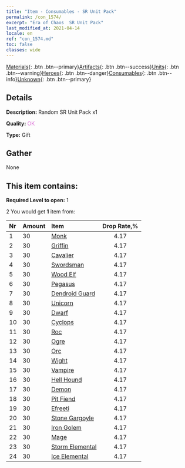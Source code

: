 ```yaml
---
title: "Item - Consumables - SR Unit Pack"
permalink: /con_1574/
excerpt: "Era of Chaos  SR Unit Pack"
last_modified_at: 2021-04-14
locale: en
ref: "con_1574.md"
toc: false
classes: wide
---
```

 [Materials](/Items/){: .btn .btn--primary}[Artifacts](/Items/Artifacts/){: .btn .btn--success}[Units](/Items/Units/){: .btn .btn--warning}[Heroes](/Items/Heroes/){: .btn .btn--danger}[Consumables](/Items/Consumables/){: .btn .btn--info}[Unknown](/Items/Unknown/){: .btn .btn--primary}

## Details
 **Description:** Random SR Unit Pack x1

 **Quality:** <span style="color: #DA70D6">OK</span>

 **Type:** Gift

## Gather

  None

## This item contains:

 **Required Level to open:** 1

 2 You would get **1** item  from:

  | Nr | Amount |     Item    | Drop Rate,% |
  |:---|:-------|:------------|:---------:|
  | 1 | 30 | [Monk](/Items/unt_194/) | 4.17 | 
  | 2 | 30 | [Griffin](/Items/unt_192/) | 4.17 | 
  | 3 | 30 | [Cavalier ](/Items/unt_195/) | 4.17 | 
  | 4 | 30 | [Swordsman](/Items/unt_193/) | 4.17 | 
  | 5 | 30 | [Wood Elf](/Items/unt_201/) | 4.17 | 
  | 6 | 30 | [Pegasus](/Items/unt_202/) | 4.17 | 
  | 7 | 30 | [Dendroid Guard](/Items/unt_203/) | 4.17 | 
  | 8 | 30 | [Unicorn](/Items/unt_204/) | 4.17 | 
  | 9 | 30 | [Dwarf](/Items/unt_200/) | 4.17 | 
  | 10 | 30 | [Cyclops](/Items/unt_222/) | 4.17 | 
  | 11 | 30 | [Roc](/Items/unt_221/) | 4.17 | 
  | 12 | 30 | [Ogre](/Items/unt_220/) | 4.17 | 
  | 13 | 30 | [Orc](/Items/unt_219/) | 4.17 | 
  | 14 | 30 | [Wight](/Items/unt_210/) | 4.17 | 
  | 15 | 30 | [Vampire](/Items/unt_211/) | 4.17 | 
  | 16 | 30 | [Hell Hound](/Items/unt_228/) | 4.17 | 
  | 17 | 30 | [Demon](/Items/unt_229/) | 4.17 | 
  | 18 | 30 | [Pit Fiend](/Items/unt_230/) | 4.17 | 
  | 19 | 30 | [Efreeti](/Items/unt_231/) | 4.17 | 
  | 20 | 30 | [Stone Gargoyle](/Items/unt_236/) | 4.17 | 
  | 21 | 30 | [Iron Golem](/Items/unt_237/) | 4.17 | 
  | 22 | 30 | [Mage](/Items/unt_238/) | 4.17 | 
  | 23 | 30 | [Storm Elemental](/Items/unt_263/) | 4.17 | 
  | 24 | 30 | [Ice Elemental](/Items/unt_264/) | 4.17 | 
